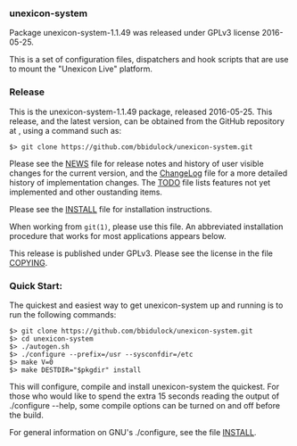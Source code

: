 <!--| unexicon-system -- read me first file.  2015-08-30 |-->

### unexicon-system

Package unexicon-system-1.1.49 was released under GPLv3 license 2016-05-25.

This is a set of configuration files, dispatchers and hook scripts that
are use to mount the "Unexicon Live" platform.

### Release

This is the unexicon-system-1.1.49 package, released 2016-05-25.  This
release, and the latest version, can be obtained from the GitHub
repository at [](https://github.com/bbidulock/unexicon-system), using
a command such as:

    $> git clone https://github.com/bbidulock/unexicon-system.git

Please see the [NEWS](NEWS) file for release notes and history of user
visible changes for the current version, and the [ChangeLog](ChangeLog)
file for a more detailed history of implementation changes.  The
[TODO](TODO) file lists features not yet implemented and other
oustanding items.

Please see the [INSTALL](INSTALL) file for installation instructions.

When working from ```git(1)```, please use this file.  An abbreviated
installation procedure that works for most applications appears below.

This release is published under GPLv3.  Please see the license in
the file [COPYING](COPYING).

### Quick Start:

The quickest and easiest way to get unexicon-system up and running is to
run the following commands:

    $> git clone https://github.com/bbidulock/unexicon-system.git
    $> cd unexicon-system
    $> ./autogen.sh
    $> ./configure --prefix=/usr --sysconfdir=/etc
    $> make V=0
    $> make DESTDIR="$pkgdir" install

This will configure, compile and install unexicon-system the quickest.
For those who would like to spend the extra 15 seconds reading
the output of ./configure --help, some compile options can be
turned on and off before the build.

For general information on GNU's ./configure, see the file
[INSTALL](INSTALL).

<!--| vim: set ft=markdown tw=72 nocin nosi fo+=tcqlorn: |-->
